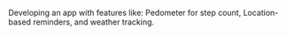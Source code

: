 Developing an app with features like: Pedometer for step count, Location-based reminders, and weather tracking.
